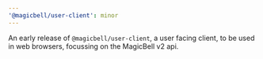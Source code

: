 ```yaml
---
'@magicbell/user-client': minor
---
```


An early release of `@magicbell/user-client`, a user facing client, to be used in web browsers, focussing on the MagicBell v2 api.
